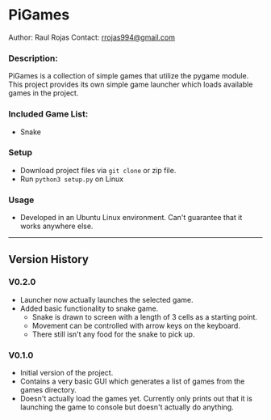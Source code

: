 # PiGames
Author: Raul Rojas
Contact: rrojas994@gmail.com

### Description:
PiGames is a collection of simple games that utilize the pygame module. This 
project provides its own simple game launcher which loads available games in 
the project. 

### Included Game List: 
* Snake

### Setup
* Download project files via `git clone` or zip file. 
* Run `python3 setup.py` on Linux

### Usage
* Developed in an Ubuntu Linux environment. Can't guarantee that it works anywhere 
else.

---

## Version History

### V0.2.0
* Launcher now actually launches the selected game. 
* Added basic functionality to snake game. 
    * Snake is drawn to screen with a length of 3 cells as a starting point.
    * Movement can be controlled with arrow keys on the keyboard.
    * There still isn't any food for the snake to pick up.

### V0.1.0
* Initial version of the project. 
* Contains a very basic GUI which generates a list of games from the games directory. 
* Doesn't actually load the games yet. Currently only prints out that it is launching 
the game to console but doesn't actually do anything.
